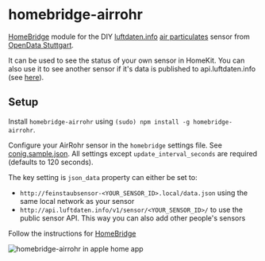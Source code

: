 # homebridge-airrohr

[HomeBridge](http://github.com/nfarina/homebridge) module for the DIY [luftdaten.info](https://luftdaten.info) [air particulates](https://en.wikipedia.org/wiki/Particulates) sensor from [OpenData Stuttgart](ttps://github.com/opendata-stuttgart/).

It can be used to see the status of your own sensor in HomeKit. You can also use it to see another sensor if it's data is published to api.luftdaten.info (see [here](http://luftdaten.info/faq/#toggle-id-8)).

## Setup

Install `homebridge-airrohr` using `(sudo) npm install -g homebridge-airrohr`.

Configure your AirRohr sensor in the `homebridge` settings file. See [conig.sample.json](https://github.com/toto/homebridge-airrohr/blob/master/conig.sample.json). All settings except `update_interval_seconds` are required (defaults to 120 seconds).

The key setting is `json_data` property can either be set to:

-  `http://feinstaubsensor-<YOUR_SENSOR_ID>.local/data.json` using the same local network as your sensor
-  `http://api.luftdaten.info/v1/sensor/<YOUR_SENSOR_ID>/` to use the public sensor API. This way you can also add other people's sensors

Follow the instructions for [HomeBridge](http://github.com/nfarina/homebridge)

![homebridge-airrohr in apple home app](https://github.com/toto/homebridge-airrohr/raw/master/screenshot.jpeg)
